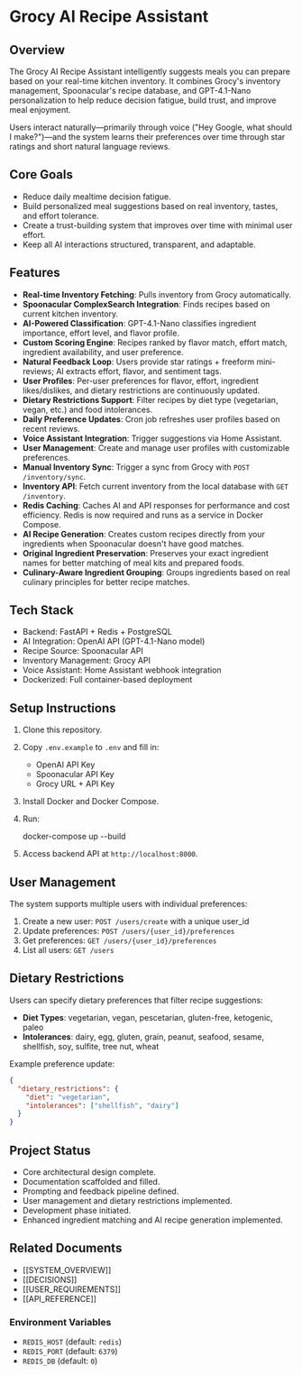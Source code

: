 # Grocy AI Recipe Assistant

## Overview

The Grocy AI Recipe Assistant intelligently suggests meals you can prepare based on your real-time kitchen inventory.
It combines Grocy's inventory management, Spoonacular's recipe database, and GPT-4.1-Nano personalization to help reduce decision fatigue, build trust, and improve meal enjoyment.

Users interact naturally—primarily through voice ("Hey Google, what should I make?")—and the system learns their preferences over time through star ratings and short natural language reviews.

## Core Goals

- Reduce daily mealtime decision fatigue.
- Build personalized meal suggestions based on real inventory, tastes, and effort tolerance.
- Create a trust-building system that improves over time with minimal user effort.
- Keep all AI interactions structured, transparent, and adaptable.

## Features

- **Real-time Inventory Fetching**: Pulls inventory from Grocy automatically.
- **Spoonacular ComplexSearch Integration**: Finds recipes based on current kitchen inventory.
- **AI-Powered Classification**: GPT-4.1-Nano classifies ingredient importance, effort level, and flavor profile.
- **Custom Scoring Engine**: Recipes ranked by flavor match, effort match, ingredient availability, and user preference.
- **Natural Feedback Loop**: Users provide star ratings + freeform mini-reviews; AI extracts effort, flavor, and sentiment tags.
- **User Profiles**: Per-user preferences for flavor, effort, ingredient likes/dislikes, and dietary restrictions are continuously updated.
- **Dietary Restrictions Support**: Filter recipes by diet type (vegetarian, vegan, etc.) and food intolerances.
- **Daily Preference Updates**: Cron job refreshes user profiles based on recent reviews.
- **Voice Assistant Integration**: Trigger suggestions via Home Assistant.
- **User Management**: Create and manage user profiles with customizable preferences.
- **Manual Inventory Sync**: Trigger a sync from Grocy with `POST /inventory/sync`.
- **Inventory API**: Fetch current inventory from the local database with `GET /inventory`.
- **Redis Caching**: Caches AI and API responses for performance and cost efficiency. Redis is now required and runs as a service in Docker Compose.
- **AI Recipe Generation**: Creates custom recipes directly from your ingredients when Spoonacular doesn't have good matches.
- **Original Ingredient Preservation**: Preserves your exact ingredient names for better matching of meal kits and prepared foods.
- **Culinary-Aware Ingredient Grouping**: Groups ingredients based on real culinary principles for better recipe matches.

## Tech Stack

- Backend: FastAPI + Redis + PostgreSQL
- AI Integration: OpenAI API (GPT-4.1-Nano model)
- Recipe Source: Spoonacular API
- Inventory Management: Grocy API
- Voice Assistant: Home Assistant webhook integration
- Dockerized: Full container-based deployment

## Setup Instructions

1. Clone this repository.
2. Copy `.env.example` to `.env` and fill in:
    - OpenAI API Key
    - Spoonacular API Key
    - Grocy URL + API Key
3. Install Docker and Docker Compose.
4. Run:

    docker-compose up --build

5. Access backend API at `http://localhost:8000`.

## User Management

The system supports multiple users with individual preferences:

1. Create a new user: `POST /users/create` with a unique user_id
2. Update preferences: `POST /users/{user_id}/preferences`
3. Get preferences: `GET /users/{user_id}/preferences`
4. List all users: `GET /users`

## Dietary Restrictions

Users can specify dietary preferences that filter recipe suggestions:

- **Diet Types**: vegetarian, vegan, pescetarian, gluten-free, ketogenic, paleo
- **Intolerances**: dairy, egg, gluten, grain, peanut, seafood, sesame, shellfish, soy, sulfite, tree nut, wheat

Example preference update:
```json
{
  "dietary_restrictions": {
    "diet": "vegetarian",
    "intolerances": ["shellfish", "dairy"]
  }
}
```

## Project Status

- Core architectural design complete.
- Documentation scaffolded and filled.
- Prompting and feedback pipeline defined.
- User management and dietary restrictions implemented.
- Development phase initiated.
- Enhanced ingredient matching and AI recipe generation implemented.

## Related Documents

- [[SYSTEM_OVERVIEW]]
- [[DECISIONS]]
- [[USER_REQUIREMENTS]]
- [[API_REFERENCE]]

### Environment Variables

- `REDIS_HOST` (default: `redis`)
- `REDIS_PORT` (default: `6379`)
- `REDIS_DB` (default: `0`)
